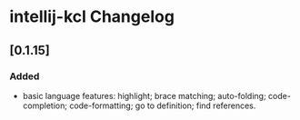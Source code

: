 <!-- Keep a Changelog guide -> https://keepachangelog.com -->

# intellij-kcl Changelog

## [0.1.15]

### Added

- basic language features: highlight; brace matching; auto-folding; code-completion; code-formatting; go to definition; find references.